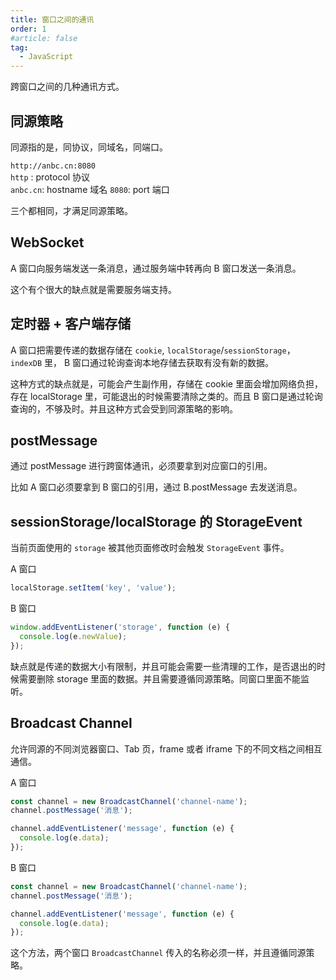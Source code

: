 ```yaml
---
title: 窗口之间的通讯
order: 1
#article: false
tag:
  - JavaScript
---
```


跨窗口之间的几种通讯方式。

## 同源策略

同源指的是，同协议，同域名，同端口。

`http://anbc.cn:8080`  
`http` : protocol 协议  
`anbc.cn`: hostname 域名
`8080`: port 端口

三个都相同，才满足同源策略。

## WebSocket

A 窗口向服务端发送一条消息，通过服务端中转再向 B 窗口发送一条消息。

这个有个很大的缺点就是需要服务端支持。

## 定时器 + 客户端存储

A 窗口把需要传递的数据存储在 `cookie`, `localStorage`/`sessionStorage`，`indexDB` 里， B 窗口通过轮询查询本地存储去获取有没有新的数据。

这种方式的缺点就是，可能会产生副作用，存储在 cookie 里面会增加网络负担，存在 localStorage 里，可能退出的时候需要清除之类的。而且 B 窗口是通过轮询查询的，不够及时。并且这种方式会受到同源策略的影响。

## postMessage

通过 postMessage 进行跨窗体通讯，必须要拿到对应窗口的引用。

比如 A 窗口必须要拿到 B 窗口的引用，通过 B.postMessage 去发送消息。

## sessionStorage/localStorage 的 StorageEvent

当前页面使用的 `storage` 被其他页面修改时会触发 `StorageEvent` 事件。

A 窗口

```javascript
localStorage.setItem('key', 'value');
```

B 窗口

```javascript
window.addEventListener('storage', function (e) {
  console.log(e.newValue);
});
```

缺点就是传递的数据大小有限制，并且可能会需要一些清理的工作，是否退出的时候需要删除 storage 里面的数据。并且需要遵循同源策略。同窗口里面不能监听。

## Broadcast Channel

允许同源的不同浏览器窗口、Tab 页，frame 或者 iframe 下的不同文档之间相互通信。

A 窗口

```javascript
const channel = new BroadcastChannel('channel-name');
channel.postMessage('消息');

channel.addEventListener('message', function (e) {
  console.log(e.data);
});
```

B 窗口

```javascript
const channel = new BroadcastChannel('channel-name');
channel.postMessage('消息');

channel.addEventListener('message', function (e) {
  console.log(e.data);
});
```

这个方法，两个窗口 `BroadcastChannel` 传入的名称必须一样，并且遵循同源策略。
